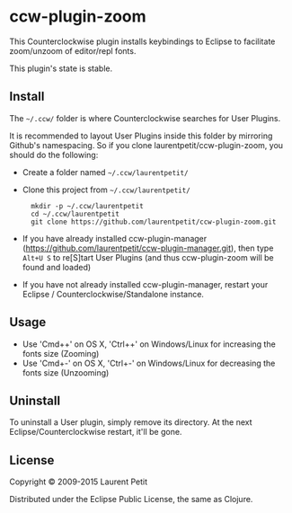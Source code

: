 # ccw-plugin-zoom

This Counterclockwise plugin installs keybindings to Eclipse to facilitate zoom/unzoom of editor/repl fonts.

This plugin's state is stable.

## Install

The `~/.ccw/` folder is where Counterclockwise searches for User Plugins.

It is recommended to layout User Plugins inside this folder by mirroring Github's namespacing. So if you clone laurentpetit/ccw-plugin-zoom, you should do the following:

- Create a folder named `~/.ccw/laurentpetit/`
- Clone this project from `~/.ccw/laurentpetit/`

        mkdir -p ~/.ccw/laurentpetit
        cd ~/.ccw/laurentpetit
        git clone https://github.com/laurentpetit/ccw-plugin-zoom.git

- If you have already installed ccw-plugin-manager (https://github.com/laurentpetit/ccw-plugin-manager.git), then type `Alt+U S` to re[S]tart User Plugins (and thus ccw-plugin-zoom will be found and loaded)
- If you have not already installed ccw-plugin-manager, restart your Eclipse / Counterclockwise/Standalone instance.

## Usage

- Use 'Cmd++' on OS X, 'Ctrl++' on Windows/Linux for increasing the fonts size (Zooming)
- Use 'Cmd+-' on OS X, 'Ctrl+-' on Windows/Linux for decreasing the fonts size (Unzooming)

## Uninstall

To uninstall a User plugin, simply remove its directory. At the next Eclipse/Counterclockwise restart, it'll be gone.

## License

Copyright © 2009-2015 Laurent Petit

Distributed under the Eclipse Public License, the same as Clojure.

